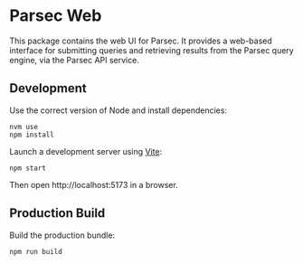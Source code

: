 # Parsec Web

This package contains the web UI for Parsec. It provides a web-based interface
for submitting queries and retrieving results from the Parsec query engine, via
the Parsec API service.

## Development

Use the correct version of Node and install dependencies:

```
nvm use
npm install
```

Launch a development server using [Vite](https://vitejs.dev/):

```
npm start
```

Then open http://localhost:5173 in a browser.

## Production Build

Build the production bundle:

```
npm run build
```
